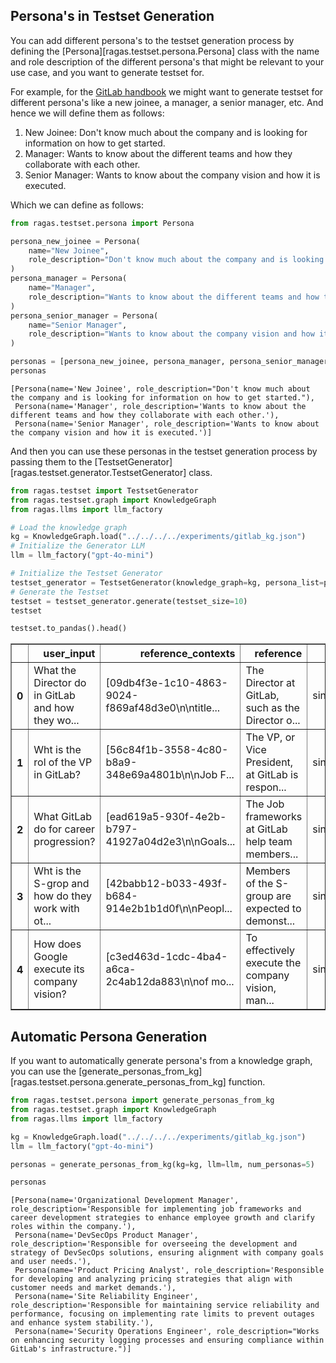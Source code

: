 ## Persona's in Testset Generation

You can add different persona's to the testset generation process by defining the [Persona][ragas.testset.persona.Persona] class with the name and role description of the different persona's that might be relevant to your use case, and you want to generate testset for.

For example, for the [GitLab handbook](https://about.gitlab.com/handbook/) we might want to generate testset for different persona's like a new joinee, a manager, a senior manager, etc. And hence we will define them as follows:

1. New Joinee: Don't know much about the company and is looking for information on how to get started.
2. Manager: Wants to know about the different teams and how they collaborate with each other.
3. Senior Manager: Wants to know about the company vision and how it is executed.

Which we can define as follows:


```python
from ragas.testset.persona import Persona

persona_new_joinee = Persona(
    name="New Joinee",
    role_description="Don't know much about the company and is looking for information on how to get started.",
)
persona_manager = Persona(
    name="Manager",
    role_description="Wants to know about the different teams and how they collaborate with each other.",
)
persona_senior_manager = Persona(
    name="Senior Manager",
    role_description="Wants to know about the company vision and how it is executed.",
)

personas = [persona_new_joinee, persona_manager, persona_senior_manager]
personas
```




    [Persona(name='New Joinee', role_description="Don't know much about the company and is looking for information on how to get started."),
     Persona(name='Manager', role_description='Wants to know about the different teams and how they collaborate with each other.'),
     Persona(name='Senior Manager', role_description='Wants to know about the company vision and how it is executed.')]



And then you can use these personas in the testset generation process by passing them to the [TestsetGenerator][ragas.testset.generator.TestsetGenerator] class.


```python
from ragas.testset import TestsetGenerator
from ragas.testset.graph import KnowledgeGraph
from ragas.llms import llm_factory

# Load the knowledge graph
kg = KnowledgeGraph.load("../../../../experiments/gitlab_kg.json")
# Initialize the Generator LLM
llm = llm_factory("gpt-4o-mini")

# Initialize the Testset Generator
testset_generator = TestsetGenerator(knowledge_graph=kg, persona_list=personas, llm=llm)
# Generate the Testset
testset = testset_generator.generate(testset_size=10)
testset
```


```python
testset.to_pandas().head()
```




<div>
<style scoped>
    .dataframe tbody tr th:only-of-type {
        vertical-align: middle;
    }

    .dataframe tbody tr th {
        vertical-align: top;
    }

    .dataframe thead th {
        text-align: right;
    }
</style>
<table border="1" class="dataframe">
  <thead>
    <tr style="text-align: right;">
      <th></th>
      <th>user_input</th>
      <th>reference_contexts</th>
      <th>reference</th>
      <th>synthesizer_name</th>
    </tr>
  </thead>
  <tbody>
    <tr>
      <th>0</th>
      <td>What the Director do in GitLab and how they wo...</td>
      <td>[09db4f3e-1c10-4863-9024-f869af48d3e0\n\ntitle...</td>
      <td>The Director at GitLab, such as the Director o...</td>
      <td>single_hop_specifc_query_synthesizer</td>
    </tr>
    <tr>
      <th>1</th>
      <td>Wht is the rol of the VP in GitLab?</td>
      <td>[56c84f1b-3558-4c80-b8a9-348e69a4801b\n\nJob F...</td>
      <td>The VP, or Vice President, at GitLab is respon...</td>
      <td>single_hop_specifc_query_synthesizer</td>
    </tr>
    <tr>
      <th>2</th>
      <td>What GitLab do for career progression?</td>
      <td>[ead619a5-930f-4e2b-b797-41927a04d2e3\n\nGoals...</td>
      <td>The Job frameworks at GitLab help team members...</td>
      <td>single_hop_specifc_query_synthesizer</td>
    </tr>
    <tr>
      <th>3</th>
      <td>Wht is the S-grop and how do they work with ot...</td>
      <td>[42babb12-b033-493f-b684-914e2b1b1d0f\n\nPeopl...</td>
      <td>Members of the S-group are expected to demonst...</td>
      <td>single_hop_specifc_query_synthesizer</td>
    </tr>
    <tr>
      <th>4</th>
      <td>How does Google execute its company vision?</td>
      <td>[c3ed463d-1cdc-4ba4-a6ca-2c4ab12da883\n\nof mo...</td>
      <td>To effectively execute the company vision, man...</td>
      <td>single_hop_specifc_query_synthesizer</td>
    </tr>
  </tbody>
</table>
</div>



## Automatic Persona Generation

If you want to automatically generate persona's from a knowledge graph, you can use the [generate_personas_from_kg][ragas.testset.persona.generate_personas_from_kg] function.



```python
from ragas.testset.persona import generate_personas_from_kg
from ragas.testset.graph import KnowledgeGraph
from ragas.llms import llm_factory

kg = KnowledgeGraph.load("../../../../experiments/gitlab_kg.json")
llm = llm_factory("gpt-4o-mini")

personas = generate_personas_from_kg(kg=kg, llm=llm, num_personas=5)
```


```python
personas
```




    [Persona(name='Organizational Development Manager', role_description='Responsible for implementing job frameworks and career development strategies to enhance employee growth and clarify roles within the company.'),
     Persona(name='DevSecOps Product Manager', role_description='Responsible for overseeing the development and strategy of DevSecOps solutions, ensuring alignment with company goals and user needs.'),
     Persona(name='Product Pricing Analyst', role_description='Responsible for developing and analyzing pricing strategies that align with customer needs and market demands.'),
     Persona(name='Site Reliability Engineer', role_description='Responsible for maintaining service reliability and performance, focusing on implementing rate limits to prevent outages and enhance system stability.'),
     Persona(name='Security Operations Engineer', role_description="Works on enhancing security logging processes and ensuring compliance within GitLab's infrastructure.")]


